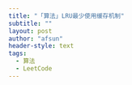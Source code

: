 ```yaml
---
title: "「算法」LRU最少使用缓存机制"
subtitle: ""
layout: post
author: "afsun"
header-style: text
tags:
  - 算法
  - LeetCode
---
```


